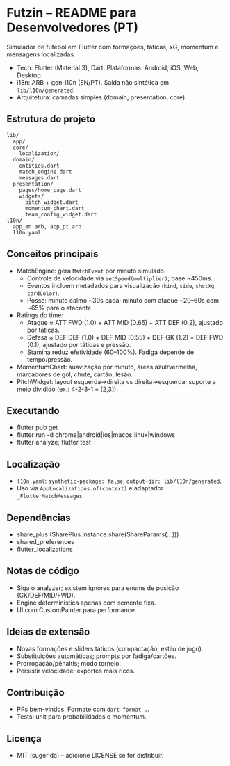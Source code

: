 # Futzin – README para Desenvolvedores (PT)

Simulador de futebol em Flutter com formações, táticas, xG, momentum e mensagens localizadas.

- Tech: Flutter (Material 3), Dart. Plataformas: Android, iOS, Web, Desktop.
- i18n: ARB + gen-l10n (EN/PT). Saída não sintética em `lib/l10n/generated`.
- Arquitetura: camadas simples (domain, presentation, core).

## Estrutura do projeto
```
lib/
  app/
  core/
    localization/
  domain/
    entities.dart
    match_engine.dart
    messages.dart
  presentation/
    pages/home_page.dart
    widgets/
      pitch_widget.dart
      momentum_chart.dart
      team_config_widget.dart
l10n/
  app_en.arb, app_pt.arb
  l10n.yaml
```

## Conceitos principais
- MatchEngine: gera `MatchEvent` por minuto simulado.
  - Controle de velocidade via `setSpeed(multiplier)`; base ~450ms.
  - Eventos incluem metadados para visualização (`kind`, `side`, `shotXg`, `cardColor`).
  - Posse: minuto calmo ~30s cada; minuto com ataque ~20–60s com ~65% para o atacante.
- Ratings do time:
  - Ataque ≈ ATT FWD (1.0) + ATT MID (0.65) + ATT DEF (0.2), ajustado por táticas.
  - Defesa ≈ DEF DEF (1.0) + DEF MID (0.55) + DEF GK (1.2) + DEF FWD (0.1), ajustado por táticas e pressão.
  - Stamina reduz efetividade (60–100%). Fadiga depende de tempo/pressão.
- MomentumChart: suavização por minuto, áreas azul/vermelha, marcadores de gol, chute, cartão, lesão.
- PitchWidget: layout esquerda→direita vs direita→esquerda; suporte a meio dividido (ex.: 4-2-3-1 = [2,3]).

## Executando
- flutter pub get
- flutter run -d chrome|android|ios|macos|linux|windows
- flutter analyze; flutter test

## Localização
- `l10n.yaml`: `synthetic-package: false`, `output-dir: lib/l10n/generated`.
- Uso via `AppLocalizations.of(context)` e adaptador `_FlutterMatchMessages`.

## Dependências
- share_plus (SharePlus.instance.share(ShareParams(...)))
- shared_preferences
- flutter_localizations

## Notas de código
- Siga o analyzer; existem ignores para enums de posição (GK/DEF/MID/FWD).
- Engine determinística apenas com semente fixa.
- UI com CustomPainter para performance.

## Ideias de extensão
- Novas formações e sliders táticos (compactação, estilo de jogo).
- Substituições automáticas; prompts por fadiga/cartões.
- Prorrogação/pênaltis; modo torneio.
- Persistir velocidade; exportes mais ricos.

## Contribuição
- PRs bem-vindos. Formate com `dart format .`.
- Tests: unit para probabilidades e momentum.

## Licença
- MIT (sugerida) – adicione LICENSE se for distribuir.
